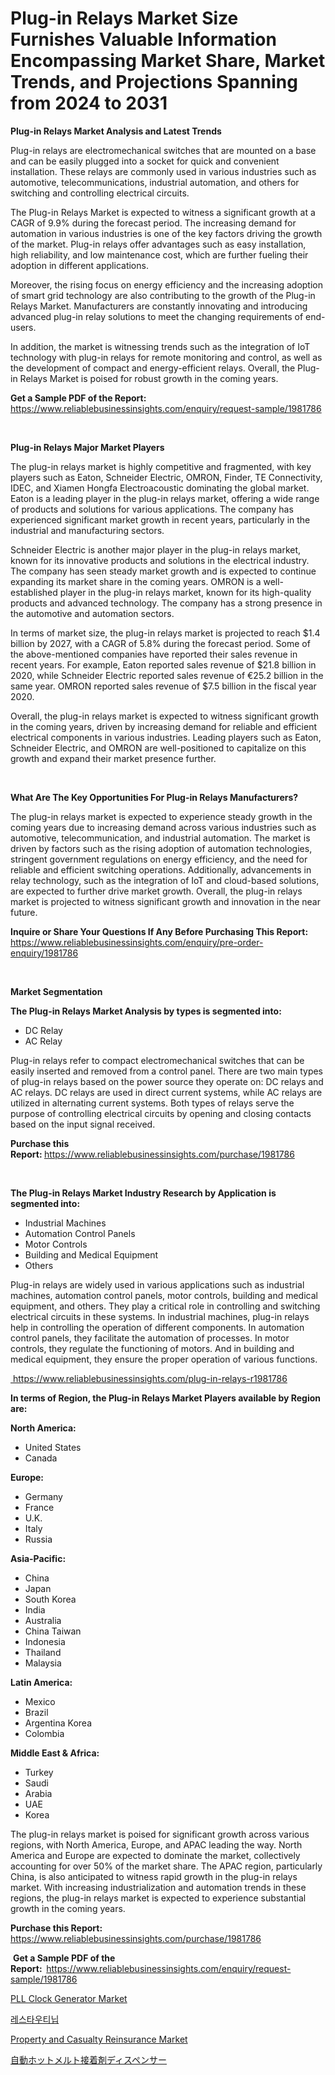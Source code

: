 <p><h1>Plug-in Relays Market Size Furnishes Valuable Information Encompassing Market Share, Market Trends, and Projections Spanning from 2024 to 2031</h1></p><p><strong>Plug-in Relays Market Analysis and Latest Trends</strong></p>
<p><p>Plug-in relays are electromechanical switches that are mounted on a base and can be easily plugged into a socket for quick and convenient installation. These relays are commonly used in various industries such as automotive, telecommunications, industrial automation, and others for switching and controlling electrical circuits.</p><p>The Plug-in Relays Market is expected to witness a significant growth at a CAGR of 9.9% during the forecast period. The increasing demand for automation in various industries is one of the key factors driving the growth of the market. Plug-in relays offer advantages such as easy installation, high reliability, and low maintenance cost, which are further fueling their adoption in different applications.</p><p>Moreover, the rising focus on energy efficiency and the increasing adoption of smart grid technology are also contributing to the growth of the Plug-in Relays Market. Manufacturers are constantly innovating and introducing advanced plug-in relay solutions to meet the changing requirements of end-users.</p><p>In addition, the market is witnessing trends such as the integration of IoT technology with plug-in relays for remote monitoring and control, as well as the development of compact and energy-efficient relays. Overall, the Plug-in Relays Market is poised for robust growth in the coming years.</p></p>
<p><strong>Get a Sample PDF of the Report:&nbsp;</strong> <a href="https://www.reliablebusinessinsights.com/enquiry/request-sample/1981786">https://www.reliablebusinessinsights.com/enquiry/request-sample/1981786</a></p>
<p>&nbsp;</p>
<p><strong>Plug-in Relays Major Market Players</strong></p>
<p><p>The plug-in relays market is highly competitive and fragmented, with key players such as Eaton, Schneider Electric, OMRON, Finder, TE Connectivity, IDEC, and Xiamen Hongfa Electroacoustic dominating the global market. Eaton is a leading player in the plug-in relays market, offering a wide range of products and solutions for various applications. The company has experienced significant market growth in recent years, particularly in the industrial and manufacturing sectors.</p><p>Schneider Electric is another major player in the plug-in relays market, known for its innovative products and solutions in the electrical industry. The company has seen steady market growth and is expected to continue expanding its market share in the coming years. OMRON is a well-established player in the plug-in relays market, known for its high-quality products and advanced technology. The company has a strong presence in the automotive and automation sectors.</p><p>In terms of market size, the plug-in relays market is projected to reach $1.4 billion by 2027, with a CAGR of 5.8% during the forecast period. Some of the above-mentioned companies have reported their sales revenue in recent years. For example, Eaton reported sales revenue of $21.8 billion in 2020, while Schneider Electric reported sales revenue of €25.2 billion in the same year. OMRON reported sales revenue of $7.5 billion in the fiscal year 2020.</p><p>Overall, the plug-in relays market is expected to witness significant growth in the coming years, driven by increasing demand for reliable and efficient electrical components in various industries. Leading players such as Eaton, Schneider Electric, and OMRON are well-positioned to capitalize on this growth and expand their market presence further.</p></p>
<p>&nbsp;</p>
<p><strong>What Are The Key Opportunities For Plug-in Relays Manufacturers?</strong></p>
<p><p>The plug-in relays market is expected to experience steady growth in the coming years due to increasing demand across various industries such as automotive, telecommunication, and industrial automation. The market is driven by factors such as the rising adoption of automation technologies, stringent government regulations on energy efficiency, and the need for reliable and efficient switching operations. Additionally, advancements in relay technology, such as the integration of IoT and cloud-based solutions, are expected to further drive market growth. Overall, the plug-in relays market is projected to witness significant growth and innovation in the near future.</p></p>
<p><strong>Inquire or Share Your Questions If Any Before Purchasing This Report:</strong> <a href="https://www.reliablebusinessinsights.com/enquiry/pre-order-enquiry/1981786">https://www.reliablebusinessinsights.com/enquiry/pre-order-enquiry/1981786</a></p>
<p>&nbsp;</p>
<p><strong>Market Segmentation</strong></p>
<p><strong>The Plug-in Relays Market Analysis by types is segmented into:</strong></p>
<p><ul><li>DC Relay</li><li>AC Relay</li></ul></p>
<p><p>Plug-in relays refer to compact electromechanical switches that can be easily inserted and removed from a control panel. There are two main types of plug-in relays based on the power source they operate on: DC relays and AC relays. DC relays are used in direct current systems, while AC relays are utilized in alternating current systems. Both types of relays serve the purpose of controlling electrical circuits by opening and closing contacts based on the input signal received.</p></p>
<p><strong>Purchase this Report:&nbsp;</strong><a href="https://www.reliablebusinessinsights.com/purchase/1981786">https://www.reliablebusinessinsights.com/purchase/1981786</a></p>
<p>&nbsp;</p>
<p><strong>The Plug-in Relays Market Industry Research by Application is segmented into:</strong></p>
<p><ul><li>Industrial Machines</li><li>Automation Control Panels</li><li>Motor Controls</li><li>Building and Medical Equipment</li><li>Others</li></ul></p>
<p><p>Plug-in relays are widely used in various applications such as industrial machines, automation control panels, motor controls, building and medical equipment, and others. They play a critical role in controlling and switching electrical circuits in these systems. In industrial machines, plug-in relays help in controlling the operation of different components. In automation control panels, they facilitate the automation of processes. In motor controls, they regulate the functioning of motors. And in building and medical equipment, they ensure the proper operation of various functions.</p></p>
<p><a href="https://www.reliablebusinessinsights.com/plug-in-relays-r1981786">&nbsp;https://www.reliablebusinessinsights.com/plug-in-relays-r1981786</a></p>
<p><strong>In terms of Region, the Plug-in Relays Market Players available by Region are:</strong></p>
<p>
    <p> <strong> North America: </strong>
        <ul>
            <li>United States</li>
            <li>Canada</li>
        </ul>
        </p> 
    <p> <strong> Europe: </strong>
        <ul>
            <li>Germany</li>
            <li>France</li>
            <li>U.K.</li>
            <li>Italy</li>
            <li>Russia</li>
        </ul>
        </p> 
    <p> <strong> Asia-Pacific: </strong>
        <ul>
            <li>China</li>
            <li>Japan</li>
            <li>South Korea</li>
            <li>India</li>
            <li>Australia</li>
            <li>China Taiwan</li>
            <li>Indonesia</li>
            <li>Thailand</li>
            <li>Malaysia</li>
        </ul>
        </p> 
    <p> <strong> Latin America: </strong>
        <ul>
            <li>Mexico</li>
            <li>Brazil</li>
            <li>Argentina Korea</li>
            <li>Colombia</li>
        </ul>
        </p> 
    <p> <strong> Middle East & Africa: </strong>
        <ul>
            <li>Turkey</li>
            <li>Saudi</li>
            <li>Arabia</li>
            <li>UAE</li>
            <li>Korea</li>
        </ul>
    </p>
    </p>
<p><p>The plug-in relays market is poised for significant growth across various regions, with North America, Europe, and APAC leading the way. North America and Europe are expected to dominate the market, collectively accounting for over 50% of the market share. The APAC region, particularly China, is also anticipated to witness rapid growth in the plug-in relays market. With increasing industrialization and automation trends in these regions, the plug-in relays market is expected to experience substantial growth in the coming years.</p></p>
<p><strong>Purchase this Report: </strong><a href="https://www.reliablebusinessinsights.com/purchase/1981786">https://www.reliablebusinessinsights.com/purchase/1981786</a></p>
<p>&nbsp;<strong>Get a Sample PDF of the Report:&nbsp;&nbsp;</strong><a href="https://www.reliablebusinessinsights.com/enquiry/request-sample/1981786">https://www.reliablebusinessinsights.com/enquiry/request-sample/1981786</a></p>
<p><strong></strong></p>
<p><p><a href="https://github.com/msbsaifansami/Market-Research-Report-List-1/blob/main/pll-clock-generator-market.md">PLL Clock Generator Market</a></p><p><a href="https://github.com/novabrown3/Market-Research-Report-List-2/blob/main/4962769159580.md">레스타우티닙</a></p><p><a href="https://github.com/EveKerluke2023/Market-Research-Report-List-1/blob/main/property-and-casualty-reinsurance-market.md">Property and Casualty Reinsurance Market</a></p><p><a href="https://medium.com/@leeweir2009/%E8%87%AA%E5%8B%95%E3%83%9B%E3%83%83%E3%83%88%E3%83%A1%E3%83%AB%E3%83%88%E6%8E%A5%E7%9D%80%E5%89%A4%E3%83%87%E3%82%A3%E3%82%B9%E3%83%9A%E3%83%B3%E3%82%B5%E3%83%BC%E5%B8%82%E5%A0%B4%E3%81%AE%E3%82%B5%E3%82%A4%E3%82%BA%E3%81%A8%E3%82%B7%E3%82%A7%E3%82%A2%E5%88%86%E6%9E%90-%E6%88%90%E9%95%B7%E5%8B%95%E5%90%91%E3%81%A8%E4%BA%88%E6%B8%AC-2024%E5%B9%B4-2031%E5%B9%B4-0217ee948e99">自動ホットメルト接着剤ディスペンサー</a></p></p>